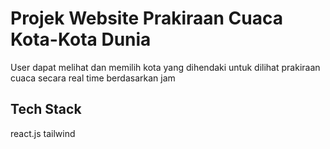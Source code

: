 # Projek Website Prakiraan Cuaca Kota-Kota Dunia

User dapat melihat dan memilih kota yang dihendaki untuk dilihat prakiraan cuaca secara real time berdasarkan jam 

## Tech Stack

react.js
tailwind